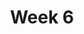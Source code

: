 ---
    title: Week 6
    weekNumber: 6
    days:
      - date: 2023-2-13
        events:
          "**LEC 15**{: .label .label-lecture } Requests and JSON":
            "[Ch. 7.1-7.2](https://notes.dsc80.com/content/07/introduction.html)"
          "**Lab 5**{: .label .label-lab } **Missing Values and Imputation (due 2/13)**":
      - date: 2023-2-15
        events:
          "**Exam**{: .label .label-exam } **Midterm Exam (in-person during lecture)**":
          "**DIS 5**{: .label .label-disc } Lab 5 Reflection (due 2/18)":
      - date: 2023-2-17
        events:
          "**LEC 16**{: .label .label-lecture } Web Scraping and Parsing HTML":
            "[Ch. 7.3](https://notes.dsc80.com/content/07/html.html)"
---